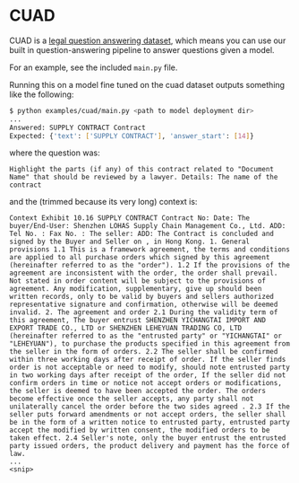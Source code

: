# CUAD

CUAD is a [legal question answering dataset](https://huggingface.co/datasets/cuad), which means you can use our built in question-answering pipeline
to answer questions given a model.

For an example, see the included `main.py` file.

Running this on a model fine tuned on the cuad dataset outputs something like the following:

```bash
$ python examples/cuad/main.py <path to model deployment dir>
...
Answered: SUPPLY CONTRACT Contract
Expected: {'text': ['SUPPLY CONTRACT'], 'answer_start': [14]}
```

where the question was:
```
Highlight the parts (if any) of this contract related to "Document Name" that should be reviewed by a lawyer. Details: The name of the contract
```

and the (trimmed because its very long) context is:

```
Context Exhibit 10.16 SUPPLY CONTRACT Contract No: Date: The buyer/End-User: Shenzhen LOHAS Supply Chain Management Co., Ltd. ADD: Tel No. : Fax No. : The seller: ADD: The Contract is concluded and signed by the Buyer and Seller on , in Hong Kong. 1. General provisions 1.1 This is a framework agreement, the terms and conditions are applied to all purchase orders which signed by this agreement (hereinafter referred to as the "order"). 1.2 If the provisions of the agreement are inconsistent with the order, the order shall prevail. Not stated in order content will be subject to the provisions of agreement. Any modification, supplementary, give up should been written records, only to be valid by buyers and sellers authorized representative signature and confirmation, otherwise will be deemed invalid. 2. The agreement and order 2.1 During the validity term of this agreement, The buyer entrust SHENZHEN YICHANGTAI IMPORT AND EXPORT TRADE CO., LTD or SHENZHEN LEHEYUAN TRADING CO, LTD (hereinafter referred to as the "entrusted party" or "YICHANGTAI" or "LEHEYUAN"), to purchase the products specified in this agreement from the seller in the form of orders. 2.2 The seller shall be confirmed within three working days after receipt of order. If the seller finds order is not acceptable or need to modify, should note entrusted party in two working days after receipt of the order, If the seller did not confirm orders in time or notice not accept orders or modifications, the seller is deemed to have been accepted the order. The orders become effective once the seller accepts, any party shall not unilaterally cancel the order before the two sides agreed . 2.3 If the seller puts forward amendments or not accept orders, the seller shall be in the form of a written notice to entrusted party, entrusted party accept the modified by written consent, the modified orders to be taken effect. 2.4 Seller's note, only the buyer entrust the entrusted party issued orders, the product delivery and payment has the force of law.
...
<snip>
```